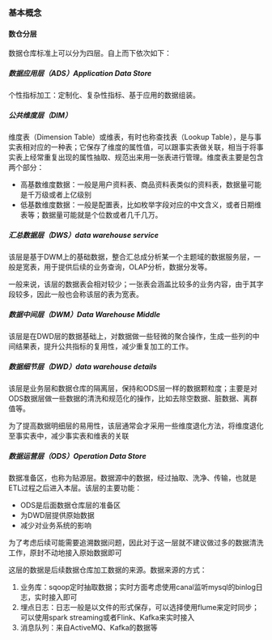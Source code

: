 ### 基本概念

#### 数仓分层

数据仓库标准上可以分为四层。自上而下依次如下：

##### 数据应用层（ADS）Application Data Store

个性指标加工：定制化、复杂性指标、基于应用的数据组装。

##### 公共维度层（DIM）

维度表（Dimension Table）或维表，有时也称查找表（Lookup Table），是与事实表相对应的一种表；它保存了维度的属性值，可以跟事实表做关联，相当于将事实表上经常重复出现的属性抽取、规范出来用一张表进行管理。维度表主要是包含两个部分：

- 高基数维度数据：一般是用户资料表、商品资料表类似的资料表，数据量可能是千万级或者上亿级别
- 低基数维度数据：一般是配置表，比如枚举字段对应的中文含义，或者日期维表等；数据量可能就是个位数或者几千几万。

##### 汇总数据层（DWS）data warehouse service

该层是基于DWM上的基础数据，整合汇总成分析某一个主题域的数据服务层，一般是宽表，用于提供后续的业务查询，OLAP分析，数据分发等。

一般来说，该层的数据表会相对较少；一张表会涵盖比较多的业务内容，由于其字段较多，因此一般也会称该层的表为宽表。

##### 数据中间层（DWM）Data Warehouse Middle

该层是在DWD层的数据基础上，对数据做一些轻微的聚合操作，生成一些列的中间结果表，提升公共指标的复用性，减少重复加工的工作。

##### 数据细节层（DWD）data warehouse details

该层是业务层和数据仓库的隔离层，保持和ODS层一样的数据颗粒度；主要是对ODS数据层做一些数据的清洗和规范化的操作，比如去除空数据、脏数据、离群值等。

为了提高数据明细层的易用性，该层通常会才采用一些维度退化方法，将维度退化至事实表中，减少事实表和维表的关联

##### 数据运营层（ODS）Operation Data Store

数据准备区，也称为贴源层。数据源中的数据，经过抽取、洗净、传输，也就是ETL过程之后进入本层。该层的主要功能：

- ODS是后面数据仓库层的准备区
- 为DWD层提供原始数据
- 减少对业务系统的影响

为了考虑后续可能需要追溯数据问题，因此对于这一层就不建议做过多的数据清洗工作，原封不动地接入原始数据即可

这层的数据是后续数据仓库加工数据的来源。数据来源的方式：

1. 业务库：sqoop定时抽取数据；实时方面考虑使用canal监听mysql的binlog日志，实时接入即可
2. 埋点日志：日志一般是以文件的形式保存，可以选择使用flume来定时同步；可以使用spark streaming或者Flink、Kafka来实时接入
3. 消息队列：来自ActiveMQ、Kafka的数据等


